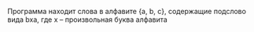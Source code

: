 Программа находит слова в алфавите {a, b, c}, содержащие подслово вида bxa, где x – произвольная буква алфавита
 
